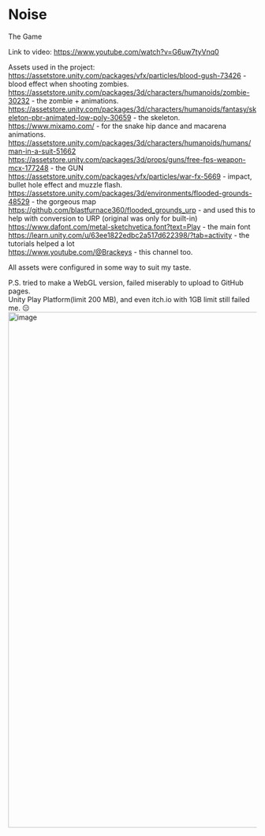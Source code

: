# Noise
The Game

Link to video: https://www.youtube.com/watch?v=G6uw7tyVnq0

Assets used in the project: <br>
https://assetstore.unity.com/packages/vfx/particles/blood-gush-73426 - blood effect when shooting zombies. <br>
https://assetstore.unity.com/packages/3d/characters/humanoids/zombie-30232 - the zombie + animations. <br>
https://assetstore.unity.com/packages/3d/characters/humanoids/fantasy/skeleton-pbr-animated-low-poly-30659 - the skeleton. <br>
https://www.mixamo.com/ - for the snake hip dance and macarena animations. <br>
https://assetstore.unity.com/packages/3d/characters/humanoids/humans/man-in-a-suit-51662  <br>
https://assetstore.unity.com/packages/3d/props/guns/free-fps-weapon-mcx-177248 - the GUN <br>
https://assetstore.unity.com/packages/vfx/particles/war-fx-5669 - impact, bullet hole effect and muzzle flash. <br>
https://assetstore.unity.com/packages/3d/environments/flooded-grounds-48529 - the gorgeous map <br>
https://github.com/blastfurnace360/flooded_grounds_urp - and used this to help with conversion to URP (original was only for built-in) <br>
https://www.dafont.com/metal-sketchvetica.font?text=Play - the main font <br>
https://learn.unity.com/u/63ee1822edbc2a517d622398/?tab=activity - the tutorials helped a lot <br>
https://www.youtube.com/@Brackeys - this channel too.

All assets were configured in some way to suit my taste. 

P.S. tried to make a WebGL version, failed miserably to upload to GitHub pages. <br>
Unity Play Platform(limit 200 MB), and even itch.io with 1GB limit still failed me. :expressionless: <br>
<img width="1043" alt="image" src="https://github.com/Valeriu1/Noise/assets/74401589/f268abfa-b737-4ad0-98d2-fc697a693113"> <br>

